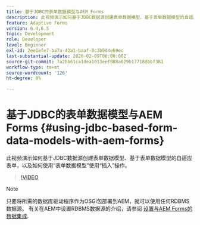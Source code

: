 ```yaml
---
title: 基于JDBC的表单数据模型与AEM Forms
description: 此视频演示如何基于JDBC数据源创建表单数据模型、基于表单数据模型的自适应表单，以及如何使用“表单数据模型”使用“插入”操作。
feature: Adaptive Forms
version: 6.4,6.5
topic: Development
role: Developer
level: Beginner
exl-id: 2ee1efe7-ba7a-42a1-baaf-8c3b9d4e69ec
last-substantial-update: 2020-02-09T00:00:00Z
source-git-commit: 7a2bb61ca1dea1013eef088a629b17718dbbf381
workflow-type: tm+mt
source-wordcount: '126'
ht-degree: 0%

---
```


# 基于JDBC的表单数据模型与AEM Forms {#using-jdbc-based-form-data-models-with-aem-forms}

此视频演示如何基于JDBC数据源创建表单数据模型、基于表单数据模型的自适应表单，以及如何使用“表单数据模型”使用“插入”操作。

>[!VIDEO](https://video.tv.adobe.com/v/17736/?quality=9&learn=on)

>[!NOTE]
>
>只要将所需的数据库驱动程序作为OSGi包部署到AEM，就可以使用任何RDBMS数据源。 有关在AEM中设置RDBMS数据源的介绍，请参阅 [设置与AEM Forms的数据集成](/help/forms/adaptive-forms/data-integration-technical-video-setup.md).
